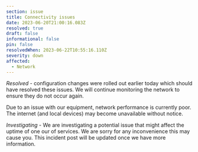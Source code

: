 ```yaml
---
section: issue
title: Connectivity issues
date: 2023-06-20T21:00:16.083Z
resolved: true
draft: false
informational: false
pin: false
resolvedWhen: 2023-06-22T10:55:16.110Z
severity: down
affected:
  - Network
---
```


*Resolved* - configuration changes were rolled out earlier today which should have resolved these issues. We will continue monitoring the network to ensure they do not occur again.


Due to an issue with our equipment, network performance is currently poor. The internet (and local devices) may become unavailable without notice.

*Investigating* - We are investigating a potential issue that might affect the uptime of one our of services. We are sorry for any inconvenience this may cause you. This incident post will be updated once we have more information.

